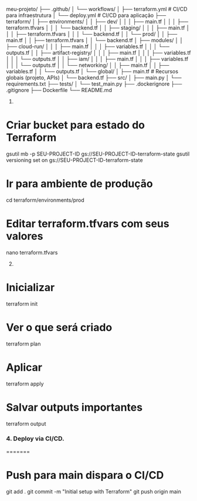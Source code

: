 meu-projeto/
├── .github/
│ └── workflows/
│ ├── terraform.yml # CI/CD para infraestrutura
│ └── deploy.yml # CI/CD para aplicação
├── terraform/
│ ├── environments/
│ │ ├── dev/
│ │ │ ├── main.tf
│ │ │ ├── terraform.tfvars
│ │ │ └── backend.tf
│ │ ├── staging/
│ │ │ ├── main.tf
│ │ │ ├── terraform.tfvars
│ │ │ └── backend.tf
│ │ └── prod/
│ │ ├── main.tf
│ │ ├── terraform.tfvars
│ │ └── backend.tf
│ ├── modules/
│ │ ├── cloud-run/
│ │ │ ├── main.tf
│ │ │ ├── variables.tf
│ │ │ └── outputs.tf
│ │ ├── artifact-registry/
│ │ │ ├── main.tf
│ │ │ ├── variables.tf
│ │ │ └── outputs.tf
│ │ ├── iam/
│ │ │ ├── main.tf
│ │ │ ├── variables.tf
│ │ │ └── outputs.tf
│ │ └── networking/
│ │ ├── main.tf
│ │ ├── variables.tf
│ │ └── outputs.tf
│ └── global/
│ ├── main.tf # Recursos globais (projeto, APIs)
│ └── backend.tf
├── src/
│ ├── main.py
│ └── requirements.txt
├── tests/
│ └── test_main.py
├── .dockerignore
├── .gitignore
├── Dockerfile
└── README.md

1.

# Criar bucket para estado do Terraform

gsutil mb -p SEU-PROJECT-ID gs://SEU-PROJECT-ID-terraform-state
gsutil versioning set on gs://SEU-PROJECT-ID-terraform-state

# Ir para ambiente de produção

cd terraform/environments/prod

# Editar terraform.tfvars com seus valores

nano terraform.tfvars

2.

# Inicializar

terraform init

# Ver o que será criado

terraform plan

# Aplicar

terraform apply

# Salvar outputs importantes

terraform output


### 4. Deploy via CI/CD.
=======

# Push para main dispara o CI/CD

git add .
git commit -m "Initial setup with Terraform"
git push origin main
